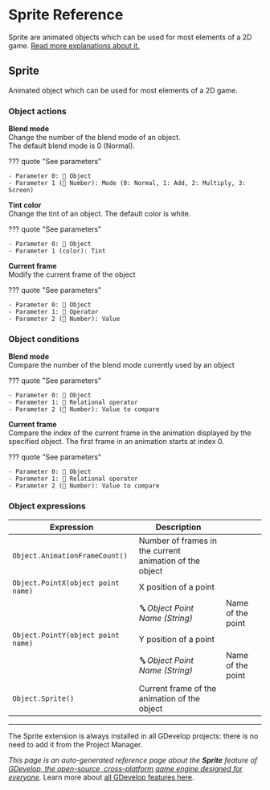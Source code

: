 # Sprite Reference

Sprite are animated objects which can be used for most elements of a 2D game. [Read more explanations about it.](/gdevelop5/objects/sprite)



## Sprite 

Animated object which can be used for most elements of a 2D game. 

### Object actions

**Blend mode**  
Change the number of the blend mode of an object.  
The default blend mode is 0 (Normal).

??? quote "See parameters"

    - Parameter 0: 👾 Object
    - Parameter 1 (🔢 Number): Mode (0: Normal, 1: Add, 2: Multiply, 3: Screen)

**Tint color**  
Change the tint of an object. The default color is white.

??? quote "See parameters"

    - Parameter 0: 👾 Object
    - Parameter 1 (color): Tint

**Current frame**  
Modify the current frame of the object

??? quote "See parameters"

    - Parameter 0: 👾 Object
    - Parameter 1: 🟰 Operator
    - Parameter 2 (🔢 Number): Value

### Object conditions

**Blend mode**  
Compare the number of the blend mode currently used by an object

??? quote "See parameters"

    - Parameter 0: 👾 Object
    - Parameter 1: 🟰 Relational operator
    - Parameter 2 (🔢 Number): Value to compare

**Current frame**  
Compare the index of the current frame in the animation displayed by the specified object. The first frame in an animation starts at index 0.

??? quote "See parameters"

    - Parameter 0: 👾 Object
    - Parameter 1: 🟰 Relational operator
    - Parameter 2 (🔢 Number): Value to compare

### Object expressions

| Expression | Description |  |
|-----|-----|-----|
| `Object.AnimationFrameCount()` | Number of frames in the current animation of the object ||
| `Object.PointX(object point name)` | X position of a point ||
| | _🔤 Object Point Name (String)_ | Name of the point |
| `Object.PointY(object point name)` | Y position of a point ||
| | _🔤 Object Point Name (String)_ | Name of the point |
| `Object.Sprite()` | Current frame of the animation of the object ||



---

The Sprite extension is always installed in all GDevelop projects: there is no need to add it from the Project Manager.

*This page is an auto-generated reference page about the **Sprite** feature of [GDevelop, the open-source, cross-platform game engine designed for everyone](https://gdevelop.io/).* Learn more about [all GDevelop features here](/gdevelop5/all-features).